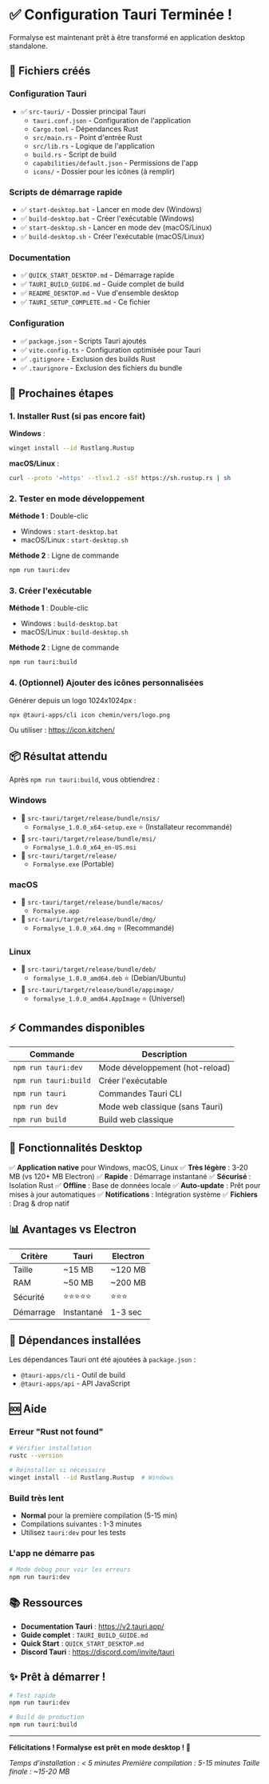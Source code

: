 # ✅ Configuration Tauri Terminée !

Formalyse est maintenant prêt à être transformé en application desktop standalone.

## 📁 Fichiers créés

### Configuration Tauri
- ✅ `src-tauri/` - Dossier principal Tauri
  - `tauri.conf.json` - Configuration de l'application
  - `Cargo.toml` - Dépendances Rust
  - `src/main.rs` - Point d'entrée Rust
  - `src/lib.rs` - Logique de l'application
  - `build.rs` - Script de build
  - `capabilities/default.json` - Permissions de l'app
  - `icons/` - Dossier pour les icônes (à remplir)

### Scripts de démarrage rapide
- ✅ `start-desktop.bat` - Lancer en mode dev (Windows)
- ✅ `build-desktop.bat` - Créer l'exécutable (Windows)
- ✅ `start-desktop.sh` - Lancer en mode dev (macOS/Linux)
- ✅ `build-desktop.sh` - Créer l'exécutable (macOS/Linux)

### Documentation
- ✅ `QUICK_START_DESKTOP.md` - Démarrage rapide
- ✅ `TAURI_BUILD_GUIDE.md` - Guide complet de build
- ✅ `README_DESKTOP.md` - Vue d'ensemble desktop
- ✅ `TAURI_SETUP_COMPLETE.md` - Ce fichier

### Configuration
- ✅ `package.json` - Scripts Tauri ajoutés
- ✅ `vite.config.ts` - Configuration optimisée pour Tauri
- ✅ `.gitignore` - Exclusion des builds Rust
- ✅ `.taurignore` - Exclusion des fichiers du bundle

## 🚀 Prochaines étapes

### 1. Installer Rust (si pas encore fait)

**Windows** :
```bash
winget install --id Rustlang.Rustup
```

**macOS/Linux** :
```bash
curl --proto '=https' --tlsv1.2 -sSf https://sh.rustup.rs | sh
```

### 2. Tester en mode développement

**Méthode 1** : Double-clic
- Windows : `start-desktop.bat`
- macOS/Linux : `start-desktop.sh`

**Méthode 2** : Ligne de commande
```bash
npm run tauri:dev
```

### 3. Créer l'exécutable

**Méthode 1** : Double-clic
- Windows : `build-desktop.bat`
- macOS/Linux : `build-desktop.sh`

**Méthode 2** : Ligne de commande
```bash
npm run tauri:build
```

### 4. (Optionnel) Ajouter des icônes personnalisées

Générer depuis un logo 1024x1024px :
```bash
npx @tauri-apps/cli icon chemin/vers/logo.png
```

Ou utiliser : https://icon.kitchen/

## 📦 Résultat attendu

Après `npm run tauri:build`, vous obtiendrez :

### Windows
- 📁 `src-tauri/target/release/bundle/nsis/`
  - `Formalyse_1.0.0_x64-setup.exe` ⭐ (Installateur recommandé)
- 📁 `src-tauri/target/release/bundle/msi/`
  - `Formalyse_1.0.0_x64_en-US.msi`
- 📁 `src-tauri/target/release/`
  - `Formalyse.exe` (Portable)

### macOS
- 📁 `src-tauri/target/release/bundle/macos/`
  - `Formalyse.app`
- 📁 `src-tauri/target/release/bundle/dmg/`
  - `Formalyse_1.0.0_x64.dmg` ⭐ (Recommandé)

### Linux
- 📁 `src-tauri/target/release/bundle/deb/`
  - `formalyse_1.0.0_amd64.deb` ⭐ (Debian/Ubuntu)
- 📁 `src-tauri/target/release/bundle/appimage/`
  - `formalyse_1.0.0_amd64.AppImage` ⭐ (Universel)

## ⚡ Commandes disponibles

| Commande | Description |
|----------|-------------|
| `npm run tauri:dev` | Mode développement (hot-reload) |
| `npm run tauri:build` | Créer l'exécutable |
| `npm run tauri` | Commandes Tauri CLI |
| `npm run dev` | Mode web classique (sans Tauri) |
| `npm run build` | Build web classique |

## 🎯 Fonctionnalités Desktop

✅ **Application native** pour Windows, macOS, Linux
✅ **Très légère** : 3-20 MB (vs 120+ MB Electron)
✅ **Rapide** : Démarrage instantané
✅ **Sécurisé** : Isolation Rust
✅ **Offline** : Base de données locale
✅ **Auto-update** : Prêt pour mises à jour automatiques
✅ **Notifications** : Intégration système
✅ **Fichiers** : Drag & drop natif

## 📊 Avantages vs Electron

| Critère | Tauri | Electron |
|---------|-------|----------|
| Taille | ~15 MB | ~120 MB |
| RAM | ~50 MB | ~200 MB |
| Sécurité | ⭐⭐⭐⭐⭐ | ⭐⭐⭐ |
| Démarrage | Instantané | 1-3 sec |

## 🔧 Dépendances installées

Les dépendances Tauri ont été ajoutées à `package.json` :
- `@tauri-apps/cli` - Outil de build
- `@tauri-apps/api` - API JavaScript

## 🆘 Aide

### Erreur "Rust not found"
```bash
# Vérifier installation
rustc --version

# Réinstaller si nécessaire
winget install --id Rustlang.Rustup  # Windows
```

### Build très lent
- **Normal** pour la première compilation (5-15 min)
- Compilations suivantes : 1-3 minutes
- Utilisez `tauri:dev` pour les tests

### L'app ne démarre pas
```bash
# Mode debug pour voir les erreurs
npm run tauri:dev
```

## 📚 Ressources

- **Documentation Tauri** : https://v2.tauri.app/
- **Guide complet** : `TAURI_BUILD_GUIDE.md`
- **Quick Start** : `QUICK_START_DESKTOP.md`
- **Discord Tauri** : https://discord.com/invite/tauri

## ✨ Prêt à démarrer !

```bash
# Test rapide
npm run tauri:dev

# Build de production
npm run tauri:build
```

---

**Félicitations ! Formalyse est prêt en mode desktop ! 🎉**

*Temps d'installation : < 5 minutes*
*Première compilation : 5-15 minutes*
*Taille finale : ~15-20 MB*

